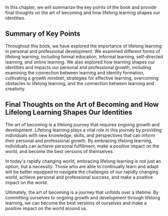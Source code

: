 
In this chapter, we will summarize the key points of the book and provide final thoughts on the art of becoming and how lifelong learning shapes our identities.

Summary of Key Points
---------------------

Throughout this book, we have explored the importance of lifelong learning in personal and professional development. We examined different forms of lifelong learning, including formal education, informal learning, self-directed learning, and online learning. We also explored how learning shapes our identities and impacts our personal and professional growth, including examining the connection between learning and identity formation, cultivating a growth mindset, strategies for effective learning, overcoming obstacles to lifelong learning, and the connection between learning and creativity.

Final Thoughts on the Art of Becoming and How Lifelong Learning Shapes Our Identities
-------------------------------------------------------------------------------------

The art of becoming is a lifelong journey that requires ongoing growth and development. Lifelong learning plays a vital role in this journey by providing individuals with new knowledge, skills, and perspectives that can inform their personal and professional growth. By embracing lifelong learning, individuals can achieve personal fulfillment, make a positive impact on the world, and become the best versions of themselves.

In today's rapidly changing world, embracing lifelong learning is not just an option, but a necessity. Those who are able to continually learn and adapt will be better equipped to navigate the challenges of our rapidly changing world, achieve personal and professional success, and make a positive impact on the world.

Ultimately, the art of becoming is a journey that unfolds over a lifetime. By committing ourselves to ongoing growth and development through lifelong learning, we can become the best versions of ourselves and make a positive impact on the world around us.
